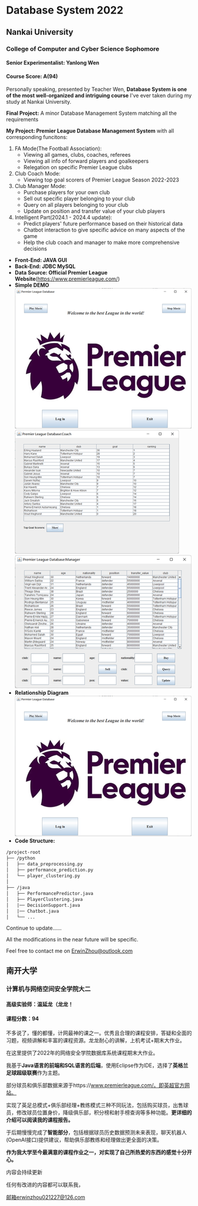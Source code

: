 #  Database System 2022
## Nankai University
###  College of Computer and Cyber Science Sophomore
#### Senior Experimentalist: Yanlong Wen

#### Course Score: A(94)

Personally speaking,  presented by Teacher Wen, **Database System is one of the most well-organized and intriguing course** I've ever taken during my study at Nankai University.



**Final Project:** A minor Database Management System matching all the requirements

**My Project: Premier League Database Management System** with all corresponding funcitons:

1. FA Mode(The Football Association):
   * Viewing all games, clubs, coaches, referees
   * Viewing all info of forward players and goalkeepers
   * Relegation on specific Premier League clubs
2. Club Coach Mode:
   * Viewing top goal scorers of Premier League Season 2022-2023
3. Club Manager Mode:
   * Purchase players for your own club
   * Sell out specific player belonging to your club
   * Query on all players belonging to your club
   * Update on position and transfer value of your club players
4. Intelligent Part(2024.1 - 2024.4 update):
   * Predict players' future performance based on their historical data
   * Chatbot interaction to give specific advice on many aspects of the game
   * Help the club coach and manager to make more comprehensive decisions

* **Front-End: JAVA GUI** 
* **Back-End: JDBC MySQL**
* **Data Source: Official Premier League Website**(https://www.premierleague.com/)
* **Simple DEMO**
![alt text](image-1.png)
![alt text](image-2.png)
![alt text](image-3.png)
* **Relationship Diagram**
![alt text](image.png)
* **Code Structure:**
```
/project-root
├── /python
│   ├── data_preprocessing.py
│   ├── performance_prediction.py
│   └── player_clustering.py
│
├── /java
│   ├── PerformancePredictor.java
│   ├── PlayerClustering.java
│   |── DecisionSupport.java
│   |── Chatbot.java
│   └── ...
```


Continue to update......

All the modifications in the near future will be specific.

Feel free to contact me on ErwinZhou@outlook.com







## 南开大学

### 计算机与网络空间安全学院大二

#### 高级实验师：温延龙（龙龙！

#### 课程分数：94

不多说了，懂的都懂，计网最神的课之一。优秀且合理的课程安排，答疑和全面的习题，视频讲解和丰富的课程资源。龙龙耐心的讲解，上机考试+期末大作业。

在这里提供了2022年的网络安全学院数据库系统课程期末大作业。

我基于**Java语言的前端和SQL语言的后端**，使用Eclipse作为IDE，选择了**英格兰足球超级联赛**作为主题。

部分球员和俱乐部数据来源于https://www.premierleague.com/。即英超官方网站。

实现了英足总模式+俱乐部经理+教练模式三种不同玩法，包括购买球员，出售球员，修改球员位置身价，降级俱乐部，积分榜和射手榜查询等多种功能。**更详细的介绍可以阅读我的课程报告。**

于后期慢慢完成了**智能部分**，包括根据球员历史数据预测未来表现，聊天机器人(OpenAI接口)提供建议，帮助俱乐部教练和经理做出更全面的决策。

**作为我大学至今最满意的课程作业之一，对实现了自己所热爱的东西的感觉十分开心。**

内容会持续更新

任何有改进的内容都可以联系我，

邮箱erwinzhou021227@126.com